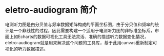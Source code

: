 # eletro-audiogram 简介
电测听力图是由分贝值与频率数据矩阵构成的平面坐标图，由于分贝值和频率的统计是一个非线性的过程，因此需要构建一个适用于电测听力图的非标准坐标系，市面上如Echarts的数据可视化工具无法灵活、准确的描述听力数据变化情况，eletro-audiogram就是用来解决这个问题的工具库，基于此用canvas重新制定可视化的听力数据描述。